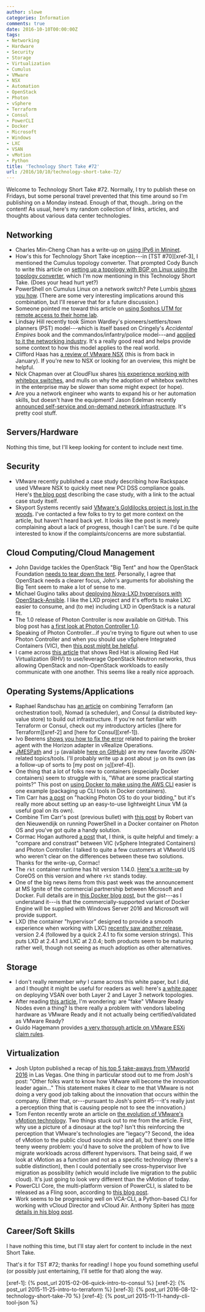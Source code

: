 ```yaml
---
author: slowe
categories: Information
comments: true
date: 2016-10-10T00:00:00Z
tags:
- Networking
- Hardware
- Security
- Storage
- Virtualization
- Cumulus
- VMware
- NSX
- Automation
- OpenStack
- Photon
- vSphere
- Terraform
- Consul
- PowerCLI
- Docker
- Microsoft
- Windows
- LXC
- VSAN
- vMotion
- Python
title: 'Technology Short Take #72'
url: /2016/10/10/technology-short-take-72/
---
```


Welcome to Technology Short Take #72. Normally, I try to publish these on Fridays, but some personal travel prevented that this time around so I'm publishing on a Monday instead. Enough of that, though...bring on the content! As usual, here's my random collection of links, articles, and thoughts about various data center technologies.

## Networking

* Charles Min-Cheng Chan has a write-up on [using IPv6 in Mininet][link-2].
* How's this for Technology Short Take inception---in [TST #70][xref-3], I mentioned the Cumulus topology converter. That prompted Cody Bunch to write this article on [setting up a topology with BGP on Linux using the topology converter][link-3], which I'm now mentioning in this Technology Short Take. (Does your head hurt yet?)
* PowerShell on Cumulus Linux on a network switch? Pete Lumbis [shows you how][link-5]. (There are some very interesting implications around this combination, but I'll reserve that for a future discussion.)
* Someone pointed me toward this article on [using Sophos UTM for remote access to their home lab][link-8].
* Lindsay Hill recently took Simon Wardley's pioneers/settlers/town planners (PST) model---which is itself based on Cringely's _Accidental Empires_ book and the commandos/infantry/police model---and [applied to it the networking industry][link-22]. It's a really good read and helps provide some context to how this model applies to the real world.
* Clifford Haas has [a review of VMware NSX][link-27] (this is from back in January). If you're new to NSX or looking for an overview, this might be helpful.
* Nick Chapman over at CloudFlux shares [his experience working with whitebox switches][link-29], and mulls on why the adoption of whitebox switches in the enterprise may be slower than some might expect (or hope).
* Are you a network engineer who wants to expand his or her automation skills, but doesn't have the equipment? Jason Edelman recently [announced self-service and on-demand network infrastructure][link-32]. It's pretty cool stuff.

## Servers/Hardware

Nothing this time, but I'll keep looking for content to include next time.

## Security

* VMware recently published a case study describing how Rackspace used VMware NSX to quickly meet new PCI DSS compliance goals. Here's [the blog post][link-7] describing the case study, with a link to the actual case study itself.
* Skyport Systems recently said [VMware's Goldilocks project is lost in the woods][link-33]. I've contacted a few folks to try to get more context on the article, but haven't heard back yet. It looks like the post is merely complaining about a lack of progress, though I can't be sure. I'd be quite interested to know if the complaints/concerns are more substantial.

## Cloud Computing/Cloud Management

* John Davidge tackles the OpenStack "Big Tent" and how the OpenStack Foundation [needs to tear down the tent][link-20]. Personally, I agree that OpenStack needs a clearer focus, John's arguments for abolishing the Big Tent seem to make a lot of sense to me.
* Michael Gugino talks about [deploying Nova-LXD hypervisors with OpenStack-Ansible][link-21]. I like the LXD project and it's efforts to make LXC easier to consume, and (to me) including LXD in OpenStack is a natural fit.
* The 1.0 release of Photon Controller is now available on GitHub. This blog post has [a first look at Photon Controller 1.0][link-24].
* Speaking of Photon Controller...if you're trying to figure out when to use Photon Controller and when you should use vSphere Integrated Containers (VIC), then [this post might be helpful][link-25].
* I came across [this article][link-30] that shows Red Hat is allowing Red Hat Virtualization (RHV) to use/leverage OpenStack Neutron networks, thus allowing OpenStack and non-OpenStack workloads to easily communicate with one another. This seems like a really nice approach.

## Operating Systems/Applications

* Raphael Randschau has [an article][link-1] on combining Terraform (an orchestration tool), Nomad (a scheduler), and Consul (a distributed key-value store) to build out infrastructure. If you're not familiar with Terraform or Consul, check out my introductory articles ([here for Terraform][xref-2] and [here for Consul][xref-1]).
* Ivo Beerens [shows you how to fix the error][link-6] related to pairing the broker agent with the Horizon adapter in vRealize Operations.
* [JMESPath][link-10] and `jp` (available [here on GitHub][link-11]) are my new favorite JSON-related topics/tools. I'll probably write up a post about `jp` on its own (as a follow-up of sorts to [my post on `jq`][xref-4]).
* One thing that a lot of folks new to containers (especially Docker containers) seem to struggle with is, "What are some practical starting points?" This post on [using Docker to make using the AWS CLI][link-14] easier is one example (packaging up CLI tools in Docker containers).
* Tim Carr has [a post][link-15] on "hacking Photon OS to do your bidding," but it's really more about setting up an easy-to-use lightweight Linux VM (a useful goal on its own).
* Combine Tim Carr's post (previous bullet) with [this post][link-18] by Robert van den Nieuwendijk on running PowerShell in a Docker container on Photon OS and you've got quite a handy solution.
* Cormac Hogan authored [a post][link-17] that, I think, is quite helpful and timely: a "compare and constrast" between VIC (vSphere Integrated Containers) and Photon Controller. I talked to quite a few customers at VMworld US who weren't clear on the differences between these two solutions. Thanks for the write-up, Cormac!
* The `rkt` container runtime has hit version 1.14.0. [Here's a write-up][link-19] by CoreOS on this version and where `rkt` stands today.
* One of the big news items from this past week was the announcement at MS Ignite of the commercial partnership between Microsoft and Docker. Full details are in [this Docker blog post][link-28], but the gist---as I understand it---is that the commercially-supported variant of Docker Engine will be supplied with Windows Server 2016 and Microsoft will provide support.
* LXD (the container "hypervisor" designed to provide a smooth experience when working with LXC) [recently saw another release][link-31], version 2.4 (followed by a quick 2.4.1 to fix some version strings). This puts LXD at 2.4.1 and LXC at 2.0.4; both products seem to be maturing rather well, though not seeing as much adoption as other alternatives.

## Storage

* I don't really remember _why_ I came across this white paper, but I did, and I thought it might be useful for readers as well: here's [a white paper][link-4] on deploying VSAN over both Layer 2 and Layer 3 network topologies.
* After reading [this article][link-12], I'm wondering: are "fake" VMware Ready Nodes even a thing? Is there really a problem with vendors labeling hardware as VMware Ready and it not actually being certified/validated as VMware Ready?
* Guido Hagemann provides [a very thorough article on VMware ESXi claim rules][link-16].

## Virtualization

* Josh Upton published a recap of [his top 5 take-aways from VMworld 2016][link-9] in Las Vegas. One thing in particular stood out to me from Josh's post: "Other folks want to know how VMware will become the innovation leader again..." This statement makes it clear to me that VMware is not doing a very good job talking about the innovation that occurs within the company. (Either that, or---pursuant to Josh's point #5---it's really just a perception thing that is causing people not to see the innovation.)
* Tom Fenton recently wrote an article on [the evolution of VMware's vMotion technology][link-13]. Two things stuck out to me from the article. First, why use a picture of a dinosaur at the top? Isn't this reinforcing the perception that VMware's technologies are "legacy"? Second, the idea of vMotion to the public cloud sounds nice and all, but there's one little teeny weeny problem: you'd have to solve the problem of how to live migrate workloads across different hypervisors. That being said, if we look at vMotion as a function and not as a specific technology (there's a subtle distinction), then I could potentially see cross-hypervisor live migration as possibility (which would include live migration to the public cloud). It's just going to look very different than the vMotion of today.
* PowerCLI Core, the multi-platform version of PowerCLI, is slated to be released as a Fling soon, according to [this blog post][link-23].
* Work seems to be progressing well on VCA-CLI, a Python-based CLI for working with vCloud Director and vCloud Air. Anthony Spiteri has [more details in his blog post][link-26].

## Career/Soft Skills

I have nothing this time, but I'll stay alert for content to include in the next Short Take.

That's it for TST #72; thanks for reading! I hope you found something useful (or possibly just entertaining, I'll settle for that) along the way.



[link-1]: https://blog.online.net/2016/09/14/build-your-infrastructure-with-terraform-nomad-and-consul-on-scaleway/
[link-2]: http://blog.mcchan.io/ipv6-in-mininet
[link-3]: http://blog.codybunch.com/2016/08/22/Revisiting-BGP-on-Linux-w-Cumulus-Topology-Converter/
[link-4]: http://blogs.vmware.com/virtualblocks/files/2016/03/VSAN-L2_and_L3_Network.pdf
[link-5]: https://community.cumulusnetworks.com/cumulus/topics/powershell-on-cumulus-linux
[link-6]: http://www.ivobeerens.nl/2016/01/13/vrealize-operations-manager/
[link-7]: https://blogs.vmware.com/tam/2016/09/rackspace-leverages-vmware-nsx-case-study.html
[link-8]: http://vmnomad.blogspot.com/2016/09/remote-access-with-sophos-utm.html
[link-9]: http://www.sovsystems.com/vmworld-2016-top-five-list-a-recap/
[link-10]: http://jmespath.org/
[link-11]: https://github.com/jmespath/jp
[link-12]: http://thenicholson.com/buy-fake-ready-nodes/
[link-13]: https://virtualizationreview.com/articles/2016/09/14/evolution-of-vmware-vmotion.aspx
[link-14]: https://lostechies.com/gabrielschenker/2016/09/21/easing-the-use-of-the-aws-cli/
[link-15]: http://www.timcarr.net/?p=471
[link-16]: http://virtualguido.blogspot.com/2016/09/vmware-esxi-claim-rules-unleashed.html
[link-17]: http://blogs.vmware.com/cloudnative/compare-contrast-photon-controller-vs-vic-vsphere-integrated-containers/
[link-18]: https://rvdnieuwendijk.com/2016/08/20/running-powershell-in-a-docker-container-on-vmware-photon-os/
[link-19]: https://coreos.com/blog/rkt-container-engine-v1-14-0.html
[link-20]: https://johndavidge.wordpress.com/2016/09/09/mr-openstack-tear-down-this-tent/
[link-21]: https://medium.com/walmartlabs/deploying-nova-lxd-hypervisors-with-openstack-ansible-39525157879d#.emwa6s8gh
[link-22]: https://lkhill.com/networking-pioneers-settlers-and-town-planners/
[link-23]: http://blogs.vmware.com/PowerCLI/2016/09/powercli_core.html
[link-24]: http://blogs.vmware.com/cloudnative/photon-controller-1-0-first-look/
[link-25]: http://blogs.vmware.com/cloudnative/photon-platform-vsphere-2/
[link-26]: http://anthonyspiteri.net/vca-cli-for-vcloud-director-new-networking-features/
[link-27]: https://www.linkedin.com/pulse/technical-review-vmware-nsx-clifford-haas
[link-28]: https://blog.docker.com/2016/09/docker-microsoft-partnership/
[link-29]: https://cloudflux.co.uk/whitebox-switches-in-the-enterprise/
[link-30]: http://rhelblog.redhat.com/2016/09/19/integrating-red-hat-virtualization-and-red-hat-openstack-platform-with-neutron-networking/
[link-31]: https://linuxcontainers.org/lxd/news/
[link-32]: https://www.linkedin.com/pulse/self-service-demand-network-infrastructure-jason-edelman
[link-33]: https://skyportblog.com/2016/10/04/vmwares-goldilocks-security-lost-in-the-woods/
[xref-1]: {% post_url 2015-02-06-quick-intro-to-consul %}
[xref-2]: {% post_url 2015-11-25-intro-to-terraform %}
[xref-3]: {% post_url 2016-08-12-technology-short-take-70 %}
[xref-4]: {% post_url 2015-11-11-handy-cli-tool-json %}

